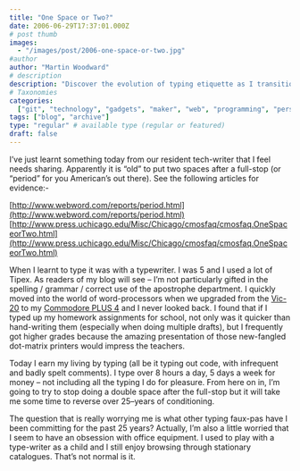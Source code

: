 ```yaml
---
title: "One Space or Two?"
date: 2006-06-29T17:37:01.000Z
# post thumb
images:
  - "/images/post/2006-one-space-or-two.jpg"
#author
author: "Martin Woodward"
# description
description: "Discover the evolution of typing etiquette as I transition from double spaces to a modern single space after full stops."
# Taxonomies
categories:
  ["git", "technology", "gadgets", "maker", "web", "programming", "personal"]
tags: ["blog", "archive"]
type: "regular" # available type (regular or featured)
draft: false
---
```


I’ve just learnt something today from our resident tech-writer that I feel needs sharing. Apparently it is “old” to put two spaces after a full-stop (or “period” for you American’s out there). See the following articles for evidence:-

[http://www.webword.com/reports/period.html](http://www.webword.com/reports/period.html)
[http://www.press.uchicago.edu/Misc/Chicago/cmosfaq/cmosfaq.OneSpaceorTwo.html](http://www.press.uchicago.edu/Misc/Chicago/cmosfaq/cmosfaq.OneSpaceorTwo.html)

When I learnt to type it was with a typewriter. I was 5 and I used a lot of Tipex. As readers of my blog will see – I’m not particularly gifted in the spelling / grammar / correct use of the apostrophe department. I quickly moved into the world of word-processors when we upgraded from the [Vic-20](http://www.vintage-computer.com/vic20.shtml) to my [Commodore PLUS 4](http://www.vintage-computer.com/commodoreplus4.shtml) and I never looked back. I found that if I typed up my homework assignments for school, not only was it quicker than hand-writing them (especially when doing multiple drafts), but I frequently got higher grades because the amazing presentation of those new-fangled dot-matrix printers would impress the teachers.

Today I earn my living by typing (all be it typing out code, with infrequent and badly spelt comments). I type over 8 hours a day, 5 days a week for money – not including all the typing I do for pleasure. From here on in, I’m going to try to stop doing a double space after the full-stop but it will take me some time to reverse over 25–years of conditioning.

The question that is really worrying me is what other typing faux-pas have I been committing for the past 25 years? Actually, I’m also a little worried that I seem to have an obsession with office equipment. I used to play with a type-writer as a child and I still enjoy browsing through stationary catalogues. That’s not normal is it.
